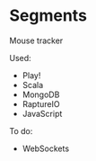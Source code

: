 Segments
========
Mouse tracker

Used:
* Play!
* Scala
* MongoDB
* RaptureIO
* JavaScript

To do:
* WebSockets
